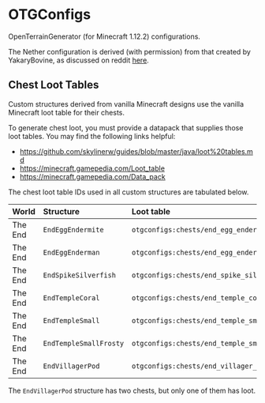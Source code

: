 OTGConfigs
==========
OpenTerrainGenerator (for Minecraft 1.12.2) configurations.

The Nether configuration is derived (with permission) from that created by 
YakaryBovine, as discussed on reddit [here](https://www.reddit.com/r/Minecraft/comments/20pckp/the_nether_as_youve_nether_seen_it_before/).


Chest Loot Tables
-----------------
Custom structures derived from vanilla Minecraft designs use the vanilla
Minecraft loot table for their chests.

To generate chest loot, you must provide a datapack that supplies those loot
tables. You may find the following links helpful:

 * https://github.com/skylinerw/guides/blob/master/java/loot%20tables.md
 * https://minecraft.gamepedia.com/Loot_table
 * https://minecraft.gamepedia.com/Data_pack

The chest loot table IDs used in all custom structures are tabulated below.

| World   | Structure              | Loot table                                  |
| :---    | :---                   | :---                                        |
| The End | `EndEggEndermite`      | `otgconfigs:chests/end_egg_endermite`       |
| The End | `EndEggEnderman`       | `otgconfigs:chests/end_egg_enderman`        |
| The End | `EndSpikeSilverfish`   | `otgconfigs:chests/end_spike_silverfish`    |
| The End | `EndTempleCoral`       | `otgconfigs:chests/end_temple_coral`        |
| The End | `EndTempleSmall`       | `otgconfigs:chests/end_temple_small`        |
| The End | `EndTempleSmallFrosty` | `otgconfigs:chests/end_temple_small_frosty` |
| The End | `EndVillagerPod`       | `otgconfigs:chests/end_villager_pod`        |

The `EndVillagerPod` structure has two chests, but only one of them has loot.


